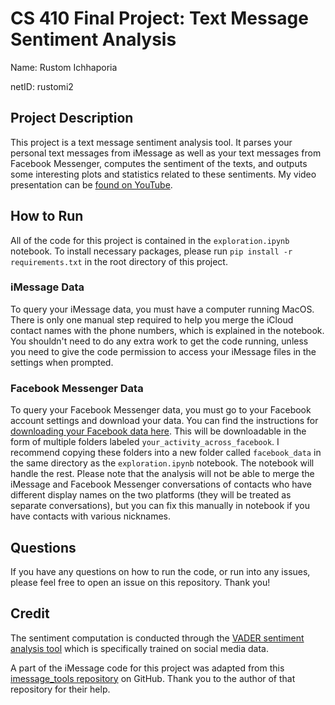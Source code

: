 # CS 410 Final Project: Text Message Sentiment Analysis

Name: Rustom Ichhaporia

netID: rustomi2

## Project Description

This project is a text message sentiment analysis tool. It parses  your personal text messages from iMessage as well as your text messages from Facebook Messenger, computes the sentiment of the texts, and outputs some interesting plots and statistics related to these sentiments. My video presentation can be [found on YouTube](https://youtu.be/JhGv-ifR-18).

## How to Run

All of the code for this project is contained in the `exploration.ipynb` notebook. To install necessary packages, please run `pip install -r requirements.txt` in the root directory of this project.

### iMessage Data

To query your iMessage data, you must have a computer running MacOS. There is only one manual step required to help you merge the iCloud contact names with the phone numbers, which is explained in the notebook. You shouldn't need to do any extra work to get the code running, unless you need to give the code permission to access your iMessage files in the settings when prompted. 

### Facebook Messenger Data

To query your Facebook Messenger data, you must go to your Facebook account settings and download your data. You can find the instructions for [downloading your Facebook data here](https://www.facebook.com/help/212802592074644). This will be downloadable in the form of multiple folders labeled `your_activity_across_facebook`. I recommend copying these folders into a new folder called `facebook_data` in the same directory as the `exploration.ipynb` notebook. The notebook will handle the rest. Please note that the analysis will not be able to merge the iMessage and Facebook Messenger conversations of contacts who have different display names on the two platforms (they will be treated as separate conversations), but you can fix this manually in notebook if you have contacts with various nicknames. 

## Questions

If you have any questions on how to run the code, or run into any issues, please feel free to open an issue on this repository. Thank you!

## Credit

The sentiment computation is conducted through the [VADER sentiment analysis tool](https://github.com/cjhutto/vaderSentiment) which is specifically trained on social media data. 

A part of the iMessage code for this project was adapted from this [imessage_tools repository](https://github.com/my-other-github-account/imessage_tools) on GitHub. Thank you to the author of that repository for their help. 